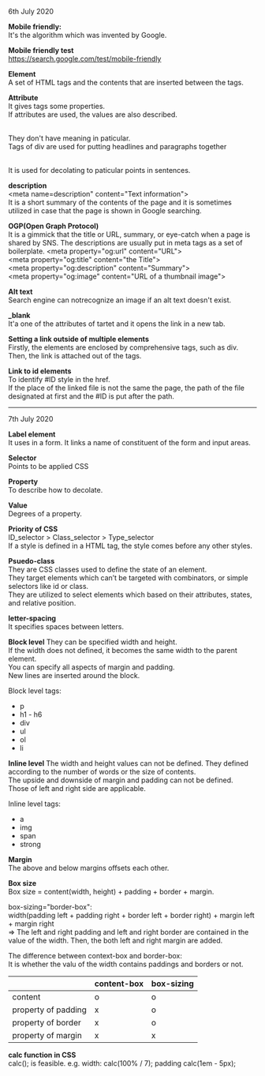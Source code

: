 6th July 2020  

**Mobile friendly:**  
It's the algorithm which was invented by Google.  

**Mobile friendly test** \
https://search.google.com/test/mobile-friendly  

**Element**  
A set of HTML tags and the contents that are inserted between the tags.  

**Attribute**  
It gives tags some properties.  
If attributes are used, the values are also described.   

**<div>**  
They don't have meaning in paticular.  
Tags of div are used for putting headlines and paragraphs together  

**<span>**  
It is used for decolating to paticular points in sentences.  

**description** \
\<meta name=description" content="Text information">  
It is a short summary of the contents of the page and it is sometimes utilized in case that the page is shown in Google searching.  

**OGP(Open Graph Protocol)**  
It is a gimmick that the title or URL, summary, or eye-catch when a page is shared by SNS.
The descriptions are usually put in meta tags as a set of boilerplate.
\<meta property="og:url" content="URL">  
\<meta property="og:title" content="the Title">  
\<meta property="og:description" content="Summary">  
\<meta property="og:image" content="URL of a thumbnail image">  

**Alt text**  
Search engine can notrecognize an image if an alt text doesn't exist.

**_blank**  
It'a one of the attributes of tartet and it opens the link in a new tab.  


**Setting a link outside of multiple elements**  
Firstly, the elements are enclosed by comprehensive tags, such as div. Then, the link is attached out of the tags.

**Link to id elements**  
To identify #ID style in the href.  
If the place of the linked file is not the same the page, the path of the file designated at first and the #ID is put after the path.  
  
  
  
___
7th July 2020  
  
  

**Label element**  
It uses in a form. It links a name of constituent of the form and input areas.  

**Selector**  
Points to be applied CSS  

**Property**  
To describe how to decolate.  

**Value**  
Degrees of a property.  

**Priority of CSS**  
ID_selector > Class_selector > Type_selector  
If a style is defined in a HTML tag, the style comes before any other styles.  

**Psuedo-class**  
They are CSS classes used to define the state of an element.  
They target elements which can’t be targeted with combinators, or simple selectors like id or class.  
They are utilized to select elements which based on their attributes, states, and relative position.  

**letter-spacing**  
It specifies spaces between letters.  

**Block level**
They can be specified width and height.  
If the width does not defined, it becomes the same width to the parent element.   
You can specify all aspects of margin and padding.  
New lines are inserted around the block.  

Block level tags:
- p
- h1 - h6
- div
- ul
- ol
- li
  
**Inline level**
The width and height values can not be defined. They defined according to the number of words or the size of contents.  
The upside and downside of margin and padding can not be defined.  
Those of left and right side are applicable.  

Inline level tags:
- a
- img
- span
- strong

**Margin**  
The above and below margins offsets each other.  

**Box size**  
Box size = content(width, height) + padding + border + margin.  
  
  box-sizing="border-box":  
  width(padding left + padding right + border left + border right) + margin left + margin right  
=> The left and right padding and left and right border are contained in the value of the width. Then, the both left and right margin are added.  
  
  The difference between context-box and border-box:  
  It is whether the valu of the width contains paddings and borders or not.
  
|                   |content-box|box-sizing|
|-------------------|-----------|----------|
|content            |     o     |     o    |
|property of padding|     x     |     o    |
|property of border |     x     |     o    |
|property of margin |     x     |     x    |
  

**calc function in CSS**  
calc(); is feasible.  e.g. width: calc(100% / 7);  padding calc(1em - 5px);  




